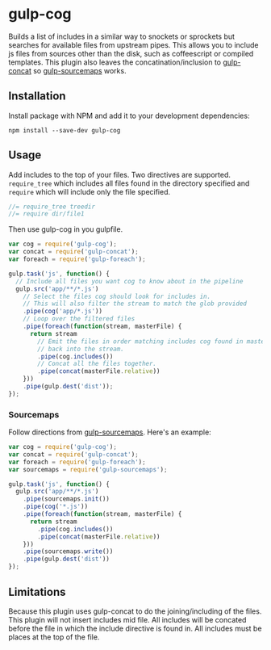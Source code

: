 # gulp-cog

Builds a list of includes in a similar way to snockets or sprockets but searches for available files from upstream pipes. This allows you to include js files from sources other than the disk, such as coffeescript or compiled templates. This plugin also leaves the concatination/inclusion to [gulp-concat](https://github.com/wearefractal/gulp-concat) so [gulp-sourcemaps](https://github.com/floridoo/gulp-sourcemaps) works.

## Installation

Install package with NPM and add it to your development dependencies:

`npm install --save-dev gulp-cog`

## Usage

Add includes to the top of your files. Two directives are supported. `require_tree` which includes all files found in the directory specified and `require` which will include only the file specified.

```javascript
//= require_tree treedir
//= require dir/file1
```

Then use gulp-cog in you gulpfile.

```javascript
var cog = require('gulp-cog');
var concat = require('gulp-concat');
var foreach = require('gulp-foreach');

gulp.task('js', function() {
  // Include all files you want cog to know about in the pipeline
  gulp.src('app/**/*.js') 
    // Select the files cog should look for includes in. 
    // This will also filter the stream to match the glob provided
    .pipe(cog('app/*.js'))
    // Loop over the filtered files
    .pipe(foreach(function(stream, masterFile) {
      return stream
        // Emit the files in order matching includes cog found in masterFile
        // back into the stream.
        .pipe(cog.includes())
        // Concat all the files together.
        .pipe(concat(masterFile.relative))
    }))
    .pipe(gulp.dest('dist'));
});
```

### Sourcemaps

Follow directions from [gulp-sourcemaps](https://github.com/floridoo/gulp-sourcemaps). Here's an example:

```javascript
var cog = require('gulp-cog');
var concat = require('gulp-concat');
var foreach = require('gulp-foreach');
var sourcemaps = require('gulp-sourcemaps');

gulp.task('js', function() {
  gulp.src('app/**/*.js') 
    .pipe(sourcemaps.init())
    .pipe(cog('*.js')) 
    .pipe(foreach(function(stream, masterFile) {
      return stream
        .pipe(cog.includes())
        .pipe(concat(masterFile.relative))
    }))
    .pipe(sourcemaps.write())
    .pipe(gulp.dest('dist'))
});
```

## Limitations

Because this plugin uses gulp-concat to do the joining/including of the files. This plugin will not insert includes mid file. All includes will be concated before the file in which the include directive is found in. All includes must be places at the top of the file.


